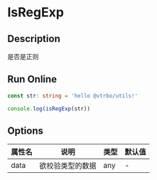 # IsRegExp

## Description
是否是正则

## Run Online

<RunCode symbolize="is-reg-exp-oHZa24ob" :language="ts" :dependency="`
function toRawType(data: any): string {
  return Object.prototype.toString.call(data).slice(8, -1)
}
function isType(data: any, type: string): boolean {
  return toRawType(data).toLowerCase() === type.toLowerCase()
}
function isRegExp(data: any): boolean {
  return isType(data, 'RegExp')
}`">

```ts
const str: string = 'hello @vtrbo/utils!'

console.log(isRegExp(str))
```

</RunCode>

## Options

<div class="utils-table">

| 属性名 | 说明 | 类型 | 默认值 |
| --- | --- | --- | --- |
| data | 欲校验类型的数据 | any | - |

</div>